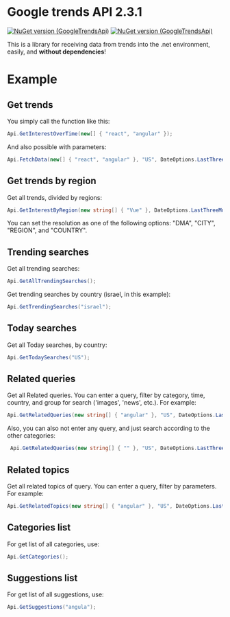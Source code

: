 ﻿
# Google trends API 2.3.1
[![NuGet version (GoogleTrendsApi)](https://img.shields.io/nuget/v/GoogleTrendsApi.svg)](https://www.nuget.org/packages/GoogleTrendsApi/)
[![NuGet version (GoogleTrendsApi)](https://img.shields.io/nuget/dt/GoogleTrendsApi.svg)](https://www.nuget.org/packages/GoogleTrendsApi/)

This is a library for receiving data from trends into the .net environment, easily, and **without dependencies**!


# Example 

## Get trends
You simply call the function like this:
```csharp
Api.GetInterestOverTime(new[] { "react", "angular" });
```

And also possible with parameters: 
```csharp
Api.FetchData(new[] { "react", "angular" }, "US", DateOptions.LastThreeMonths, GroupOptions.youtube, 14);
```

## Get trends by region
Get all trends, divided by regions:
```csharp
Api.GetInterestByRegion(new string[] { "Vue" }, DateOptions.LastThreeMonths, "CITY");
```
You can set the resolution as one of the following options:
"DMA", "CITY", "REGION", and "COUNTRY".



## Trending searches
Get all trending searches:
```csharp
Api.GetAllTrendingSearches();
```

Get trending searches by country (israel, in this example):
```csharp
Api.GetTrendingSearches("israel");
```

## Today searches
Get all Today searches, by country:
```csharp
Api.GetTodaySearches("US");
```


## Related queries
Get all Related queries.
You can enter a query, filter by category, time, country, and group for search ('images', 'news', etc.). For example:
```csharp
Api.GetRelatedQueries(new string[] { "angular" }, "US", DateOptions.LastThreeMonths, GroupOptions.youtube ,3);
```

Also, you can also not enter any query, and just search according to the other categories:
```csharp
 Api.GetRelatedQueries(new string[] { "" }, "US", DateOptions.LastThreeMonths);
```


## Related topics
Get all related topics of query.
You can enter a query, filter by parameters. For example:
```csharp
Api.GetRelatedTopics(new string[] { "angular" }, "US", DateOptions.LastThreeMonths, GroupOptions.youtube ,14);
```


## Categories list

For get list of all categories, use:
```csharp
Api.GetCategories();
```

## Suggestions list

For get list of all suggestions, use:
```csharp
Api.GetSuggestions("angula");
```


